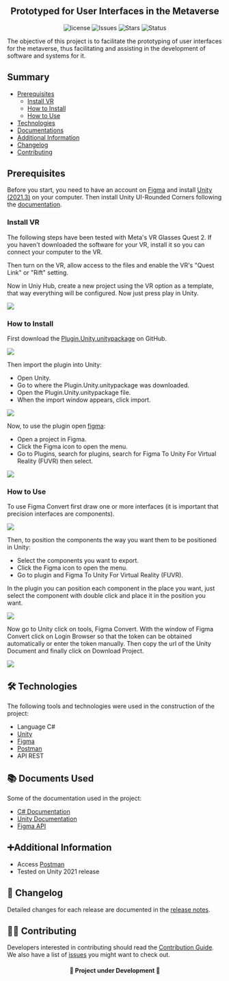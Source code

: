 <h2 align="center">Prototyped for User Interfaces in the Metaverse</h2>

<div align="center">

![license](https://img.shields.io/github/license/uramakilab/figma-vr-unity-converter) ![Issues](https://img.shields.io/github/issues/uramakilab/figma-vr-unity-converter) ![Stars](https://img.shields.io/github/stars/uramakilab/figma-vr-unity-converter) ![Status](https://img.shields.io/badge/status-Development-orange)

</div>

The objective of this project is to facilitate the prototyping of user interfaces for the metaverse, thus facilitating and assisting in the development of software and systems for it.

## Summary
* [Prerequisites](#prerequisites)
    * [Install VR](#installVR)
    * [How to Install](#howInstall)
    * [How to Use](#howUse)
* [Technologies](#🛠️-technologies)
* [Documentations](#📚-documents-used)
* [Additional Information](#additional-information)
* [Changelog](#changelog)
* [Contributing](#contributing)
<!--* [Thanks](#thanks)-->

## Prerequisites
Before you start, you need to have an account on <a href="https://www.figma.com" target="_blank">Figma</a> and install <a href="https://unity.com /en/download" target="_blank">Unity (2021.3)</a> on your computer. Then install Unity UI-Rounded Corners following the [documentation](https://github.com/kirevdokimov/Unity-UI-Rounded-Corners).

<div id="installVR"/>

### Install VR
The following steps have been tested with Meta's VR Glasses Quest 2. If you haven't downloaded the software for your VR, install it so you can connect your computer to the VR.

Then turn on the VR, allow access to the files and enable the VR's "Quest Link" or "Rift" setting.

Now in Uniy Hub, create a new project using the VR option as a template, that way everything will be configured. Now just press play in Unity.

<img src="/assets/createProject.png">

<div id="howInstall"/>

### How to Install
First download the [Plugin.Unity.unitypackage](https://github.com/uramakilab/figma-vr-unity-converter/releases) on GitHub.

<img src="/assets/download.gif">

Then import the plugin into Unity:
* Open Unity.
* Go to where the Plugin.Unity.unitypackage was downloaded.
* Open the Plugin.Unity.unitypackage file.
* When the import window appears, click import.

<img src="/assets/importUnity.gif">

Now, to use the plugin open <a href="https://www.figma.com/" target="_blank">figma</a>:
* Open a project in Figma.
* Click the Figma icon to open the menu.
* Go to Plugins, search for plugins, search for Figma To Unity For Virtual Reality (FUVR) then select.

<img src="/assets/importFigma.gif">

<div id="howUse"/>

### How to Use
To use Figma Convert first draw one or more interfaces (it is important that precision interfaces are components).

<img src="/assets/interfaceFigma.png">

Then, to position the components the way you want them to be positioned in Unity:
* Select the components you want to export.
* Click the Figma icon to open the menu.
* Go to plugin and Figma To Unity For Virtual Reality (FUVR).

In the plugin you can position each component in the place you want, just select the component with double click and place it in the position you want.

<img src="/assets/pluginFigma.gif">

Now go to Unity click on tools, Figma Convert. With the window of Figma Convert click on Login Browser so that the token can be obtained automatically or enter the token manually. Then copy the url of the Unity Document and finally click on Download Project.

<img src="/assets/pluginUnity.gif">

## 🛠️ Technologies
The following tools and technologies were used in the construction of the project:

* Language C#
* [Unity](https://unity.com/pt)
* [Figma](https://figma.com/)
* [Postman](https://www.postman.com/)
* API REST

## 📚 Documents Used
Some of the documentation used in the project:

* [C# Documentation](https://learn.microsoft.com/pt-br/dotnet/csharp/)
* [Unity Documentation](https://docs.unity.com/)
* [Figma API](https://www.figma.com/developers/api)


## ➕Additional Information

- Access [Postman](https://orange-space-957236.postman.co/workspace/Prototipado-para-interfaces-de-~d9f0f502-42b6-4da1-b34c-cacaf76b84bf/collection/21577195-86734ae6-cf68-4ac8-8aee-78992c835af9?action=share&creator=21577195)
- Tested on Unity 2021 release

<div id="changelog"/>

## 📝 Changelog

Detailed changes for each release are documented in the [release notes](/CHANGELOG.md).

<div id="contributing"/>

## 💁‍♂️ Contributing

Developers interested in contributing should read the [Contribution Guide](/CONTRIBUTING.md).
We also have a list of [issues](https://github.com/uramakilab/figma-vr-unity-converter/issues) you might want to check out.

<!--## Thanks-->

<h4 align="center">🚧 Project under Development 🚧</h4>